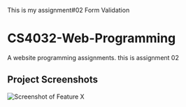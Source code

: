 This is my assignment#02
Form Validation

# CS4032-Web-Programming
A website programming assignments.
this is assignment 02

## Project Screenshots
![Screenshot of Feature X](!(!(Assignment2/tak2SS.png)) "Feature X Preview")